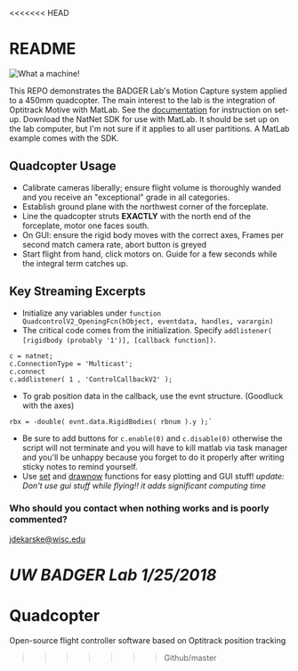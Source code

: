 <<<<<<< HEAD
# README #

![What a machine!](https://jasondekarske.com/assets/side.jpg)

This REPO demonstrates the BADGER Lab's Motion Capture system applied to a 450mm quadcopter. The main interest to the lab is the integration of Optitrack Motive with MatLab. See the [documentation](https://v20.wiki.optitrack.com/index.php?title=Data_Streaming) for instruction on set-up. Download the NatNet SDK for use with MatLab. It should be set up on the lab computer, but I'm not sure if it applies to all user partitions. A MatLab example comes with the SDK.


## Quadcopter Usage
* Calibrate cameras liberally; ensure flight volume is thoroughly wanded and you receive an "exceptional" grade in all categories.
* Establish ground plane with the northwest corner of the forceplate.
* Line the quadcopter struts **EXACTLY** with the north end of the forceplate, motor one faces south.
* On GUI: ensure the rigid body moves with the correct axes, Frames per second match camera rate, abort button is greyed
* Start flight from hand, click motors on. Guide for a few seconds while the integral term catches up.

## Key Streaming Excerpts
* Initialize any variables under `function QuadcontrolV2_OpeningFcn(hObject, eventdata, handles, varargin)`
* The critical code comes from the initialization. Specify `addlistener( [rigidbody (probably '1')], [callback function])`.
```
c = natnet;
c.ConnectionType = 'Multicast';
c.connect
c.addlistener( 1 , 'ControlCallbackV2' );
```
* To grab position data in the callback, use the evnt structure. (Goodluck with the axes)
```
rbx = -double( evnt.data.RigidBodies( rbnum ).y );`
```
* Be sure to add buttons for `c.enable(0)` and `c.disable(0)` otherwise the script will not terminate and you will have to kill matlab via task manager and you'll be unhappy because you forget to do it properly after writing sticky notes to remind yourself.
* Use [set](https://www.mathworks.com/help/matlab/ref/set.html) and [drawnow](https://www.mathworks.com/help/matlab/ref/drawnow.html) functions for easy plotting and GUI stuff! *update: Don't use gui stuff while flying!! it adds significant computing time*


### Who should you contact when nothing works and is poorly commented?
[jdekarske@wisc.edu](mailto:jdekarske@wisc.edu?subject=Your%20code%20sucks)


*UW BADGER Lab 1/25/2018*
=======
# Quadcopter
Open-source flight controller software based on Optitrack position tracking
>>>>>>> Github/master
